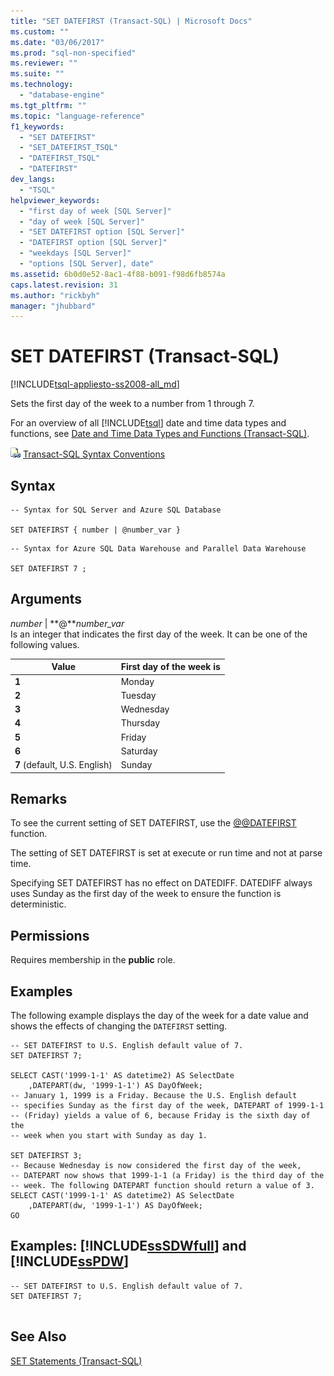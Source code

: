 ```yaml
---
title: "SET DATEFIRST (Transact-SQL) | Microsoft Docs"
ms.custom: ""
ms.date: "03/06/2017"
ms.prod: "sql-non-specified"
ms.reviewer: ""
ms.suite: ""
ms.technology: 
  - "database-engine"
ms.tgt_pltfrm: ""
ms.topic: "language-reference"
f1_keywords: 
  - "SET DATEFIRST"
  - "SET_DATEFIRST_TSQL"
  - "DATEFIRST_TSQL"
  - "DATEFIRST"
dev_langs: 
  - "TSQL"
helpviewer_keywords: 
  - "first day of week [SQL Server]"
  - "day of week [SQL Server]"
  - "SET DATEFIRST option [SQL Server]"
  - "DATEFIRST option [SQL Server]"
  - "weekdays [SQL Server]"
  - "options [SQL Server], date"
ms.assetid: 6b0d0e52-8ac1-4f88-b091-f98d6fb8574a
caps.latest.revision: 31
ms.author: "rickbyh"
manager: "jhubbard"
---
```

# SET DATEFIRST (Transact-SQL)
[!INCLUDE[tsql-appliesto-ss2008-all_md](../../database-engine/configure/windows/includes/tsql-appliesto-ss2008-all-md.md)]

  Sets the first day of the week to a number from 1 through 7.  
  
 For an overview of all [!INCLUDE[tsql](../../advanced-analytics/r-services/includes/tsql-md.md)] date and time data types and functions, see [Date and Time Data Types and Functions &#40;Transact-SQL&#41;](../../t-sql/functions/date-and-time-data-types-and-functions-transact-sql.md).  
  
 ![Topic link icon](../../database-engine/configure/windows/media/topic-link.gif "Topic link icon") [Transact-SQL Syntax Conventions](../../t-sql/language-elements/transact-sql-syntax-conventions-transact-sql.md)  
  
## Syntax  
  
```  
-- Syntax for SQL Server and Azure SQL Database  
  
SET DATEFIRST { number | @number_var }   
```  
  
```  
-- Syntax for Azure SQL Data Warehouse and Parallel Data Warehouse  
  
SET DATEFIRST 7 ;  
```  
  
## Arguments  
 *number* | **@***number_var*  
 Is an integer that indicates the first day of the week. It can be one of the following values.  
  
|Value|First day of the week is|  
|-----------|------------------------------|  
|**1**|Monday|  
|**2**|Tuesday|  
|**3**|Wednesday|  
|**4**|Thursday|  
|**5**|Friday|  
|**6**|Saturday|  
|**7** (default, U.S. English)|Sunday|  
  
## Remarks  
 To see the current setting of SET DATEFIRST, use the [@@DATEFIRST](../../t-sql/functions/datefirst-transact-sql.md) function.  
  
 The setting of SET DATEFIRST is set at execute or run time and not at parse time.  
  
 Specifying SET DATEFIRST has no effect on DATEDIFF. DATEDIFF always uses Sunday as the first day of the week to ensure the function is deterministic.  
  
## Permissions  
 Requires membership in the **public** role.  
  
## Examples  
 The following example displays the day of the week for a date value and shows the effects of changing the `DATEFIRST` setting.  
  
```  
-- SET DATEFIRST to U.S. English default value of 7.  
SET DATEFIRST 7;  
  
SELECT CAST('1999-1-1' AS datetime2) AS SelectDate  
    ,DATEPART(dw, '1999-1-1') AS DayOfWeek;  
-- January 1, 1999 is a Friday. Because the U.S. English default   
-- specifies Sunday as the first day of the week, DATEPART of 1999-1-1  
-- (Friday) yields a value of 6, because Friday is the sixth day of the   
-- week when you start with Sunday as day 1.  
  
SET DATEFIRST 3;  
-- Because Wednesday is now considered the first day of the week,  
-- DATEPART now shows that 1999-1-1 (a Friday) is the third day of the   
-- week. The following DATEPART function should return a value of 3.  
SELECT CAST('1999-1-1' AS datetime2) AS SelectDate  
    ,DATEPART(dw, '1999-1-1') AS DayOfWeek;  
GO  
```  
  
## Examples: [!INCLUDE[ssSDWfull](../../relational-databases/reference/system-catalog-views/includes/sssdwfull-md.md)] and [!INCLUDE[ssPDW](../../database-engine/configure/windows/includes/sspdw-md.md)]  
  
```  
-- SET DATEFIRST to U.S. English default value of 7.  
SET DATEFIRST 7;  
  
```  
  
## See Also  
 [SET Statements &#40;Transact-SQL&#41;](../../t-sql/statements/set-statements-transact-sql.md)  
  
  

